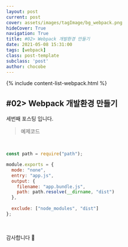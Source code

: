 ```yaml
---
layout: post
current: post
cover: assets/images/tagImage/bg_webpack.png
hideCover: True
navigation: True
title: #02> Webpack 개발환경 만들기
date: 2021-05-08 15:31:00
tags: [webpack]
class: post-template
subclass: 'post'
author: chocobe
---
```


{% include content-list-webpack.html %}

## #02> Webpack 개발환경 만들기

세번째 포스팅 입니다.

> 예제코드

<br/>

```javascript
const path = require("path");

module.exports = {
  mode: "none",
  entry: "app.js",
  output: {
    filename: "app.bundle.js",
    path: path.resolve(__dirname, "dist")
  },
  
  exclude: ["node_modules", "dist"]
};
```

<br/>

감사합니다 🐫
